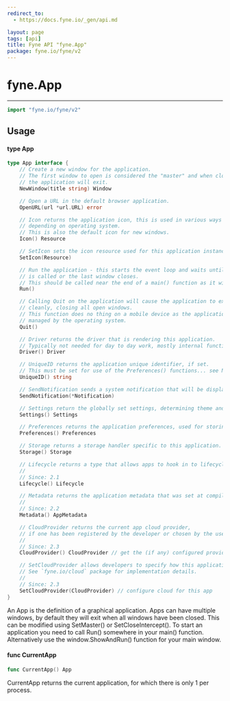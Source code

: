 ```yaml
---
redirect_to:
  - https://docs.fyne.io/_gen/api.md

layout: page
tags: [api]
title: Fyne API "fyne.App"
package: fyne.io/fyne/v2
---
```

# fyne.App
---
```go
import "fyne.io/fyne/v2"
```

## Usage

#### type App

```go
type App interface {
	// Create a new window for the application.
	// The first window to open is considered the "master" and when closed
	// the application will exit.
	NewWindow(title string) Window

	// Open a URL in the default browser application.
	OpenURL(url *url.URL) error

	// Icon returns the application icon, this is used in various ways
	// depending on operating system.
	// This is also the default icon for new windows.
	Icon() Resource

	// SetIcon sets the icon resource used for this application instance.
	SetIcon(Resource)

	// Run the application - this starts the event loop and waits until Quit()
	// is called or the last window closes.
	// This should be called near the end of a main() function as it will block.
	Run()

	// Calling Quit on the application will cause the application to exit
	// cleanly, closing all open windows.
	// This function does no thing on a mobile device as the application lifecycle is
	// managed by the operating system.
	Quit()

	// Driver returns the driver that is rendering this application.
	// Typically not needed for day to day work, mostly internal functionality.
	Driver() Driver

	// UniqueID returns the application unique identifier, if set.
	// This must be set for use of the Preferences() functions... see NewWithId(string)
	UniqueID() string

	// SendNotification sends a system notification that will be displayed in the operating system's notification area.
	SendNotification(*Notification)

	// Settings return the globally set settings, determining theme and so on.
	Settings() Settings

	// Preferences returns the application preferences, used for storing configuration and state
	Preferences() Preferences

	// Storage returns a storage handler specific to this application.
	Storage() Storage

	// Lifecycle returns a type that allows apps to hook in to lifecycle events.
	//
	// Since: 2.1
	Lifecycle() Lifecycle

	// Metadata returns the application metadata that was set at compile time.
	//
	// Since: 2.2
	Metadata() AppMetadata

	// CloudProvider returns the current app cloud provider,
	// if one has been registered by the developer or chosen by the user.
	//
	// Since: 2.3
	CloudProvider() CloudProvider // get the (if any) configured provider

	// SetCloudProvider allows developers to specify how this application should integrate with cloud services.
	// See `fyne.io/cloud` package for implementation details.
	//
	// Since: 2.3
	SetCloudProvider(CloudProvider) // configure cloud for this app
}
```

An App is the definition of a graphical application. Apps can have multiple windows, by default they will exit when all windows have been closed. This can be modified using SetMaster() or SetCloseIntercept(). To start an application you need to call Run() somewhere in your main() function. Alternatively use the window.ShowAndRun() function for your main window.

#### func  CurrentApp

```go
func CurrentApp() App
```
CurrentApp returns the current application, for which there is only 1 per process.
